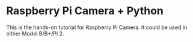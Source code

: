 Raspberry Pi Camera + Python
==============

This is the hands-on tutorial for Raspberry Pi Camera. It could be used in either Model B/B+/Pi 2.
